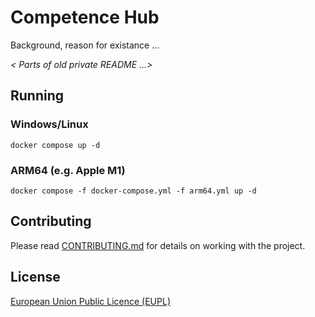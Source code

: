 # Competence Hub

Background, reason for existance ...

_< Parts of old private README ...>_

## Running

### Windows/Linux

    docker compose up -d

### ARM64 (e.g. Apple M1)

    docker compose -f docker-compose.yml -f arm64.yml up -d

## Contributing

Please read [CONTRIBUTING.md](CONTRIBUTING.md) for details on working with the project.

## License

[European Union Public Licence (EUPL)](https://joinup.ec.europa.eu/collection/eupl/news/understanding-eupl-v12)
